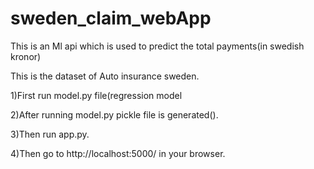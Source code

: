 # sweden_claim_webApp
This is an Ml api which is used to predict the total payments(in swedish kronor)

This is the dataset of Auto insurance sweden.



1)First run model.py file(regression model

2)After running model.py pickle file is generated().

3)Then run app.py.

4)Then go to http://localhost:5000/ in your browser.

